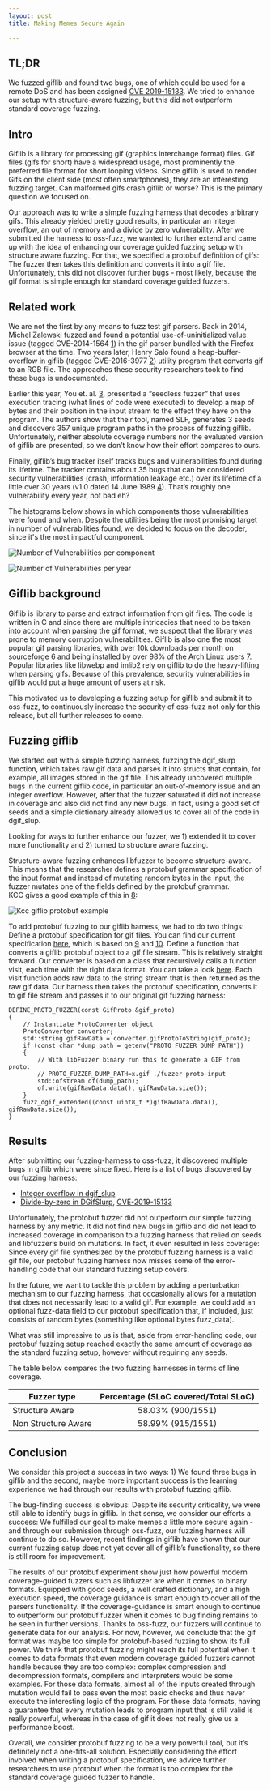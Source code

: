 ```yaml
---
layout: post
title: Making Memes Secure Again

---
```


## TL;DR

We fuzzed giflib and found two bugs, one of which could be used for a remote DoS
and has been assigned [CVE 2019-15133](https://cve.mitre.org/cgi-bin/cvename.cgi?name=CVE-2019-15133).
We tried to enhance our setup with structure-aware fuzzing, but this did not outperform
standard coverage fuzzing.

## Intro

Giflib is a library for processing gif (graphics interchange format) files. Gif files (gifs for short) have a widespread usage, most prominently the preferred file format for short looping videos. Since giflib is used to render Gifs on the client side (most often smartphones), they are an interesting fuzzing target. Can malformed gifs crash giflib or worse? This is the primary question we focused on. 

Our approach was to write a simple fuzzing harness that decodes arbitrary gifs. This already yielded pretty good results, in particular an integer overflow, an out of memory and a divide by zero vulnerability. After we submitted the harness to oss-fuzz, we wanted to further extend and came up with the idea of  enhancing our coverage guided fuzzing setup with structure aware fuzzing. For that, we specified a protobuf definition of gifs: The fuzzer then takes this definition and converts it into a gif file. Unfortunately, this did not discover further bugs - most likely, because the gif format is simple enough for standard coverage guided fuzzers.

## Related work

We are not the first by any means to fuzz test gif parsers. Back in 2014, Michel Zalewski fuzzed and found a potential use-of-uninitialized value issue (tagged CVE-2014-1564 [1]) in the gif parser bundled with the Firefox browser at the time. Two years later, Henry Salo found a heap-buffer-overflow in giflib (tagged CVE-2016-3977 [2]) utility program that converts gif to an RGB file. The approaches these security researchers took to find these bugs is undocumented. 

Earlier this year, You et. al. [3], presented a “seedless fuzzer” that uses execution tracing (what lines of code were executed) to develop a map of bytes and their position in the input stream to the effect they have on the program. The authors show that their tool, named SLF, generates 3 seeds and discovers 357 unique program paths in the process of fuzzing giflib. Unfortunately, neither absolute coverage numbers nor the evaluated version of giflib are presented, so we don’t know how their effort compares to ours.

Finally, giflib’s bug tracker itself tracks bugs and vulnerabilities found during its lifetime. The tracker contains about 35 bugs that can be considered security vulnerabilities (crash, information leakage etc.) over its lifetime of a little over 30 years (v1.0 dated 14 June 1989 [4]). That’s roughly one vulnerability every year, not bad eh?

The histograms below shows in which components those vulnerabilities were found and when. Despite the utilities being the most promising target in number of vulnerabilities found, 
we decided to focus on the decoder, since it's the most impactful component. 
<!-- | Giflib component      | Number of vulnerabilities           |
| ------------- |:-------------:|
| Utilities | 25 |
| Decoder | 7 |
| Encoder | 3 |
-->
![Number of Vulnerabilities per component](/assets/img/giflib_vulnerability_distribution.png)

![Number of Vulnerabilities per year](/assets/img/giflib_vulnerability_distribution_per_year.png)




## Giflib background

Giflib is library to parse and extract information from gif files. The code is written in C and since there are multiple intricacies that need to be taken into account when parsing the gif format, we suspect that the library was prone to memory corruption vulnerabilities. Giflib is also one the most popular gif parsing libraries, with over 10k downloads per month on sourceforge [6] and being installed by over 98% of the Arch Linux users [7]. Popular libraries like libwebp and imlib2 rely on giflib to do the heavy-lifting when parsing gifs. Because of this prevalence, security vulnerabilities in giflib would put a huge amount of users at risk. 

This motivated us to developing a fuzzing setup for giflib and submit it to oss-fuzz, to continuously increase the security of oss-fuzz not only for this release, but all further releases to come. 

## Fuzzing giflib 

We started out with a simple fuzzing harness, fuzzing the dgif_slurp function, which takes raw gif data and parses it into structs that contain, for example, all images stored in the gif file. This already uncovered multiple bugs in the current giflib code, in particular an out-of-memory issue and an integer overflow. However, after that the fuzzer saturated it did not increase in coverage and also did not find any new bugs. In fact, using a good set of seeds and a simple dictionary already allowed us to cover all of the code in dgif_slup. 

Looking for ways to further enhance our fuzzer, we 1) extended it to cover more functionality and 2) turned to structure aware fuzzing. 

Structure-aware fuzzing enhances libfuzzer to become structure-aware. This means that the researcher defines a protobuf grammar specification of the input format and instead of mutating random bytes in the input, the fuzzer mutates one of the fields defined by the protobuf grammar.  
KCC gives a good example of this in [8]: 

![Kcc giflib protobuf example](/assets/img/giflib_kcc_protobuf_example.jpg)

To add protobuf fuzzing to our giflib harness, we had to do two things:
Define a protobuf specification for gif files. You can find our current specification [here](https://github.com/google/oss-fuzz/blob/master/projects/giflib/gif_fuzz_proto.proto), which is based on [9] and [10].
Define a function that converts a giflib protobuf object to a gif file stream. This is relatively straight forward. Our converter is based on a class that recursively calls a function visit, each time with the right data format. You can take a look [here](https://github.com/google/oss-fuzz/blob/master/projects/giflib/ProtoToGif.cpp).
Each visit function adds raw data to the string stream that is then returned as the raw gif data. 
Our harness then takes the protobuf specification, converts it to gif file stream and passes it to our original gif fuzzing harness:
```
DEFINE_PROTO_FUZZER(const GifProto &gif_proto)
{
    // Instantiate ProtoConverter object
    ProtoConverter converter;
    std::string gifRawData = converter.gifProtoToString(gif_proto);
    if (const char *dump_path = getenv("PROTO_FUZZER_DUMP_PATH"))
    {
        // With libFuzzer binary run this to generate a GIF from proto:
        // PROTO_FUZZER_DUMP_PATH=x.gif ./fuzzer proto-input
        std::ofstream of(dump_path);
        of.write(gifRawData.data(), gifRawData.size());
    }
    fuzz_dgif_extended((const uint8_t *)gifRawData.data(), gifRawData.size());
}
```

## Results

After submitting our fuzzing-harness to oss-fuzz, it discovered multiple bugs in giflib which were since fixed. Here is a list of bugs discovered by our fuzzing harness: 

* [Integer overflow in dgif_slup](https://oss-fuzz.com/testcase-detail/5636672685867008)
* [Divide-by-zero in DGifSlurp](https://bugs.chromium.org/p/oss-fuzz/issues/detail?id=13009), [CVE-2019-15133](https://cve.mitre.org/cgi-bin/cvename.cgi?name=CVE-2019-15133)

Unfortunately, the protobuf fuzzer did not outperform our simple fuzzing harness by any metric. It did not find new bugs in giflib and did not lead to increased coverage in comparison to a fuzzing harness that relied on seeds and libfuzzer’s build on mutations. In fact, it even resulted in less coverage: Since every gif file synthesized by the protobuf fuzzing harness is a valid gif file, our protobuf fuzzing harness now misses some of the error-handling code that our standard fuzzing setup covers. 

In the future, we want to tackle this problem by adding a perturbation mechanism to our fuzzing harness, that occasionally allows for a mutation that does not necessarily lead to a valid gif. For example, we could add an optional fuzz-data field to our protobuf specification that, if included, just consists of random bytes (something like optional bytes fuzz_data). 

What was still impressive to us is that, aside from error-handling code, our protobuf fuzzing setup reached exactly the same amount of coverage as the standard fuzzing setup, however without requiring any seeds. 

The table below compares the two fuzzing harnesses in terms of line coverage.

| Fuzzer type      | Percentage (SLoC covered/Total SLoC) |
| ------------- |:-------------:|
| Structure Aware |  58.03% (900/1551) |
| Non Structure Aware | 58.99% (915/1551)  |


## Conclusion

We consider this project a success in two ways: 1) We found three bugs in giflib and the second, maybe more important success is the learning experience we had through our results with protobuf fuzzing giflib.

The bug-finding success is obvious: Despite its security criticality, we were still able to identify bugs in giflib. In that sense, we consider our efforts a success: We fulfilled our goal to make memes a little more secure again - and through our submission through oss-fuzz, our fuzzing harness will continue to do so. However, recent findings in giflib have shown that our current fuzzing setup does not yet cover all of giflib’s functionality, so there is still room for improvement. 


The results of our protobuf experiment show just how powerful modern coverage-guided fuzzers such as libfuzzer are when it comes to binary formats. Equipped with good seeds, a well crafted dictionary, and a high execution speed, the coverage guidance is smart enough to cover all of the parsers functionality. If the coverage-guidance is smart enough to continue to outperform our protobuf fuzzer when it comes to bug finding remains to be seen in further versions. Thanks to oss-fuzz, our fuzzers will continue to generate data for our analysis. For now, however, we conclude that the gif format was maybe too simple for protobuf-based fuzzing to show its full power. We think that protobuf fuzzing might reach its full potential when it comes to data formats that even modern coverage guided fuzzers cannot handle because they are too complex: complex compression and decompression formats, compilers and interpreters would be some examples. For those data formats, almost all of the inputs created through mutation would fail to pass even the most basic checks and thus never execute the interesting logic of the program. For those data formats, having a guarantee that every mutation leads to program input that is still valid is really powerful, whereas in the case of gif it does not really give us a performance boost. 

Overall, we consider protobuf fuzzing to be a very powerful tool, but it’s definitely not a one-fits-all solution. Especially considering the effort involved when writing a protobuf specification, we advice further researchers to use protobuf when the format is too complex for the standard coverage guided fuzzer to handle. 

[1]: https://nvd.nist.gov/vuln/detail/CVE-2014-1564
[2]: http://cve.mitre.org/cgi-bin/cvename.cgi?name=CVE-2016-3977
[3]: https://www.cs.purdue.edu/homes/ma229/papers/ICSE19.pdf
[4]: https://github.com/mldbai/giflib/blob/master/history.asc
[5]: https://sourceforge.net/p/giflib/bugs/search/?q=status%3Awont-fix+or+status%3Aclosed
[6]: https://sourceforge.net/projects/giflib/files/stats/timeline?dates=2019-03-01%20to%202019-06-01&period=monthly
[7]: https://pkgstats.archlinux.de/package
[8]: https://llvm.org/devmtg/2017-10/slides/Serebryany-Structure-aware%20fuzzing%20for%20Clang%20and%20LLVM%20with%20libprotobuf-mutator.pdf
[9]: https://www.fileformat.info/format/gif/egff.htm 
[10]: https://www.fileformat.info/format/gif/egff.htm 